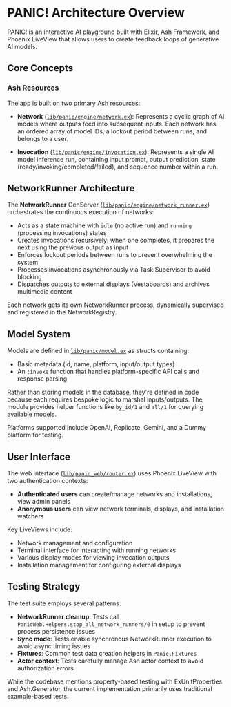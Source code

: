 # PANIC! Architecture Overview

PANIC! is an interactive AI playground built with Elixir, Ash Framework, and
Phoenix LiveView that allows users to create feedback loops of generative AI
models.

## Core Concepts

### Ash Resources

The app is built on two primary Ash resources:

- **Network** ([`lib/panic/engine/network.ex`](lib/panic/engine/network.ex)):
  Represents a cyclic graph of AI models where outputs feed into subsequent
  inputs. Each network has an ordered array of model IDs, a lockout period
  between runs, and belongs to a user.

- **Invocation**
  ([`lib/panic/engine/invocation.ex`](lib/panic/engine/invocation.ex)):
  Represents a single AI model inference run, containing input prompt, output
  prediction, state (ready/invoking/completed/failed), and sequence number
  within a run.

## NetworkRunner Architecture

The **NetworkRunner** GenServer
([`lib/panic/engine/network_runner.ex`](lib/panic/engine/network_runner.ex))
orchestrates the continuous execution of networks:

- Acts as a state machine with `idle` (no active run) and `running` (processing
  invocations) states
- Creates invocations recursively: when one completes, it prepares the next
  using the previous output as input
- Enforces lockout periods between runs to prevent overwhelming the system
- Processes invocations asynchronously via Task.Supervisor to avoid blocking
- Dispatches outputs to external displays (Vestaboards) and archives multimedia
  content

Each network gets its own NetworkRunner process, dynamically supervised and
registered in the NetworkRegistry.

## Model System

Models are defined in [`lib/panic/model.ex`](lib/panic/model.ex) as structs
containing:

- Basic metadata (id, name, platform, input/output types)
- An `:invoke` function that handles platform-specific API calls and response
  parsing

Rather than storing models in the database, they're defined in code because each
requires bespoke logic to marshal inputs/outputs. The module provides helper
functions like `by_id/1` and `all/1` for querying available models.

Platforms supported include OpenAI, Replicate, Gemini, and a Dummy platform for
testing.

## User Interface

The web interface ([`lib/panic_web/router.ex`](lib/panic_web/router.ex)) uses
Phoenix LiveView with two authentication contexts:

- **Authenticated users** can create/manage networks and installations, view
  admin panels
- **Anonymous users** can view network terminals, displays, and installation
  watchers

Key LiveViews include:

- Network management and configuration
- Terminal interface for interacting with running networks
- Various display modes for viewing invocation outputs
- Installation management for configuring external displays

## Testing Strategy

The test suite employs several patterns:

- **NetworkRunner cleanup**: Tests call
  `PanicWeb.Helpers.stop_all_network_runners/0` in setup to prevent process
  persistence issues
- **Sync mode**: Tests enable synchronous NetworkRunner execution to avoid async
  timing issues
- **Fixtures**: Common test data creation helpers in `Panic.Fixtures`
- **Actor context**: Tests carefully manage Ash actor context to avoid
  authorization errors

While the codebase mentions property-based testing with ExUnitProperties and
Ash.Generator, the current implementation primarily uses traditional
example-based tests.
